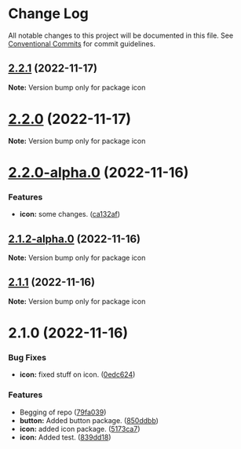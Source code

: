 # Change Log

All notable changes to this project will be documented in this file.
See [Conventional Commits](https://conventionalcommits.org) for commit guidelines.

## [2.2.1](https://github.com/Stompke/testing-lerna/compare/icon@2.2.0...icon@2.2.1) (2022-11-17)

**Note:** Version bump only for package icon





# [2.2.0](https://github.com/Stompke/testing-lerna/compare/icon@2.2.0-alpha.0...icon@2.2.0) (2022-11-17)

**Note:** Version bump only for package icon





# [2.2.0-alpha.0](https://github.com/Stompke/testing-lerna/compare/icon@2.1.2-alpha.0...icon@2.2.0-alpha.0) (2022-11-16)


### Features

* **icon:** some changes. ([ca132af](https://github.com/Stompke/testing-lerna/commit/ca132aff14994c375a99d22c5a4ce79662501f00))





## [2.1.2-alpha.0](https://github.com/Stompke/testing-lerna/compare/icon@2.1.1...icon@2.1.2-alpha.0) (2022-11-16)

**Note:** Version bump only for package icon





## [2.1.1](https://github.com/Stompke/testing-lerna/compare/icon@2.1.0...icon@2.1.1) (2022-11-16)

**Note:** Version bump only for package icon





# 2.1.0 (2022-11-16)


### Bug Fixes

* **icon:** fixed stuff on icon. ([0edc624](https://github.com/Stompke/testing-lerna/commit/0edc6247555d506091e31ee97640e43445149631))


### Features

* Begging of repo ([79fa039](https://github.com/Stompke/testing-lerna/commit/79fa039eab9e94ce1340eb0d4e3e1a8466dc078b))
* **button:** Added button package. ([850ddbb](https://github.com/Stompke/testing-lerna/commit/850ddbb581932fa2887b3a6528a19047e18f5b8f))
* **icon:** added icon package. ([5173ca7](https://github.com/Stompke/testing-lerna/commit/5173ca7a08b38245a71d8b1af76dd7d0563b9ee8))
* **icon:** Added test. ([839dd18](https://github.com/Stompke/testing-lerna/commit/839dd18acb379692ac59d0064dcaa727d1cc762e))
